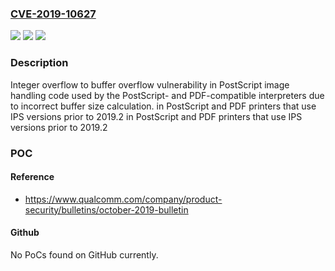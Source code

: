 ### [CVE-2019-10627](https://cve.mitre.org/cgi-bin/cvename.cgi?name=CVE-2019-10627)
![](https://img.shields.io/static/v1?label=Product&message=PostScript%20and%20PDF%20printers%20that%20use%20IPS%20versions%20prior%20to%202019.2&color=blue)
![](https://img.shields.io/static/v1?label=Version&message=PostScript%20and%20PDF%20printers%20that%20use%20IPS%20versions%20prior%20to%202019.2%20&color=brightgreen)
![](https://img.shields.io/static/v1?label=Vulnerability&message=Buffer%20overflow%20vulnerability%20in%20the%20PostScript-%20and%20PDF-compatible%20interpreters&color=brightgreen)

### Description

Integer overflow to buffer overflow vulnerability in PostScript image handling code used by the PostScript- and PDF-compatible interpreters due to incorrect buffer size calculation. in PostScript and PDF printers that use IPS versions prior to 2019.2 in PostScript and PDF printers that use IPS versions prior to 2019.2

### POC

#### Reference
- https://www.qualcomm.com/company/product-security/bulletins/october-2019-bulletin

#### Github
No PoCs found on GitHub currently.

